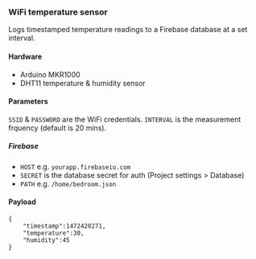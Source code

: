 ### WiFi temperature sensor

Logs timestamped temperature readings to a Firebase database at a set interval.

#### Hardware

  * Arduino MKR1000
  * DHT11 temperature & humidity sensor

#### Parameters

`SSID` & `PASSWORD` are the WiFi credentials.  `INTERVAL` is the measurement frquency (default is 20 mins).

##### Firebase
  
  * `HOST` e.g. `yourapp.firebaseio.com`
  * `SECRET` is the database secret for auth (Project settings > Database)
  * `PATH` e.g. `/home/bedroom.json`

#### Payload

```
{
	"timestamp":1472420271,
	"temperature":30,
	"humidity":45
}
```

